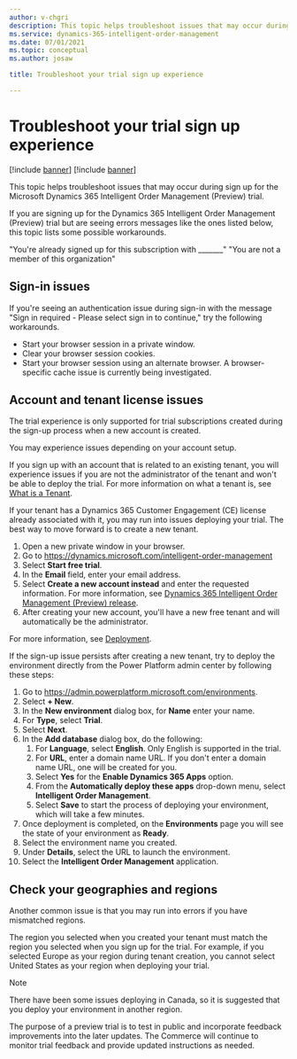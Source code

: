 ```yaml
---
author: v-chgri
description: This topic helps troubleshoot issues that may occur during sign up for the Microsoft Dynamics 365 Intelligent Order Management (Preview) trial.
ms.service: dynamics-365-intelligent-order-management
ms.date: 07/01/2021
ms.topic: conceptual
ms.author: josaw

title: Troubleshoot your trial sign up experience

---
```


# Troubleshoot your trial sign up experience

[!include [banner](includes/banner.md)]
[!include [banner](includes/preview-banner.md)]

This topic helps troubleshoot issues that may occur during sign up for the Microsoft Dynamics 365 Intelligent Order Management (Preview) trial.

If you are signing up for the Dynamics 365 Intelligent Order Management (Preview) trial but are seeing errors messages like the ones listed below, this topic lists some possible workarounds.

"You're already signed up for this subscription with \_______"
"You are not a member of this organization"

## Sign-in issues

If you're seeing an authentication issue during sign-in with the message "Sign in required - Please select sign in to continue," try the following workarounds.

- Start your browser session in a private window.
- Clear your browser session cookies.
- Start your browser session using an alternate browser. A browser-specific cache issue is currently being investigated.

## Account and tenant license issues

The trial experience is only supported for trial subscriptions created during the sign-up process when a new account is created.

You may experience issues depending on your account setup.

If you sign up with an account that is related to an existing tenant, you will experience issues if you are not the administrator of the tenant and won't be able to deploy the trial. For more information on what a tenant is, see [What is a Tenant](https://powerbi.microsoft.com/blog/what-is-a-tenant/).

If your tenant has a Dynamics 365 Customer Engagement (CE) license already associated with it, you may run into issues deploying your trial. The best way to move forward is to create a new tenant.

1. Open a new private window in your browser.
1. Go to https://dynamics.microsoft.com/intelligent-order-management
1. Select **Start free trial**.
1. In the **Email** field, enter your email address.
1. Select **Create a new account instead** and enter the requested information. For more information, see [Dynamics 365 Intelligent Order Management (Preview) release](https://community.dynamics.com/365/dynamics-365-intelligent-order-management/b/dynamics-365-intelligent-order-management-blog/posts/dynamics-365-intelligent-order-management-preview-release).
1. After creating your new account, you'll have a new free tenant and will automatically be the administrator.

For more information, see [Deployment](deploy.md).

If the sign-up issue persists after creating a new tenant, try to deploy the environment directly from the Power Platform admin center by following these steps:

1. Go to https://admin.powerplatform.microsoft.com/environments.
1. Select **+ New**.
1. In the **New environment** dialog box, for **Name** enter your name.
1. For **Type**, select **Trial**.
1. Select **Next**.
1. In the **Add database** dialog box, do the following: 
    1. For **Language**, select **English**. Only English is supported in the trial. 
    1. For **URL**, enter a domain name URL. If you don't enter a domain name URL, one will be created for you. 
    1. Select **Yes** for the **Enable Dynamics 365 Apps** option. 
    1. From the **Automatically deploy these apps** drop-down menu, select **Intelligent Order Management**. 
    1. Select **Save** to start the process of deploying your environment, which will take a few minutes.
1. Once deployment is completed, on the **Environments** page you will see the state of your environment as **Ready**.
1. Select the environment name you created.
1. Under **Details**, select the URL to launch the environment.
1. Select the **Intelligent Order Management** application.

## Check your geographies and regions

Another common issue is that you may run into errors if you have mismatched regions.

The region you selected when you created your tenant must match the region you selected when you sign up for the trial. For example, if you selected Europe as your region during tenant creation, you cannot select United States as your region when deploying your trial.

> [!NOTE] 
> There have been some issues deploying in Canada, so it is suggested that you deploy your environment in another region.

The purpose of a preview trial is to test in public and incorporate feedback improvements into the later updates. The Commerce will continue to monitor trial feedback and provide updated instructions as needed.
